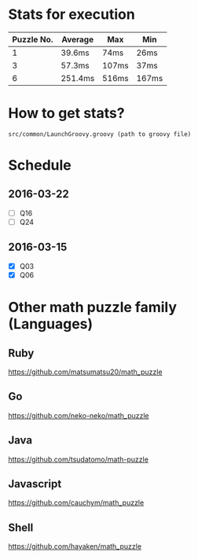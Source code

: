 # Stats for execution
|Puzzle No.|Average|Max |Min |
|----------|-------|----|----|
|1         |39.6ms |74ms|26ms|
|3         |57.3ms |107ms|37ms|
|6         |251.4ms|516ms|167ms|

# How to get stats?
`src/common/LaunchGroovy.groovy (path to groovy file)`

# Schedule
## 2016-03-22
 - [ ] Q16
 - [ ] Q24

## 2016-03-15
 - [x] Q03
 - [x] Q06

# Other math puzzle family (Languages)
## Ruby
https://github.com/matsumatsu20/math_puzzle
## Go
https://github.com/neko-neko/math_puzzle
## Java
https://github.com/tsudatomo/math-puzzle
## Javascript
https://github.com/cauchym/math_puzzle
## Shell
https://github.com/hayaken/math_puzzle
